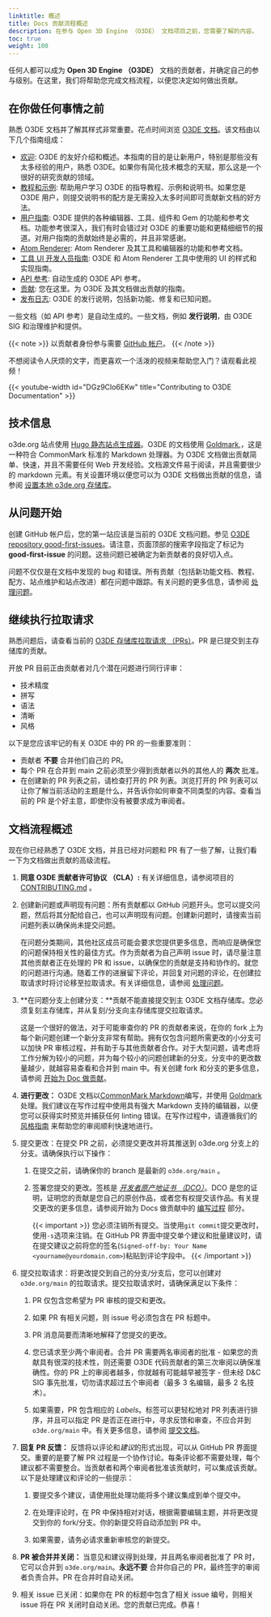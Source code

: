 ```yaml
---
linktitle: 概述
title: Docs 贡献流程概述
description: 在参与 Open 3D Engine （O3DE） 文档项目之前，您需要了解的内容。 
toc: true
weight: 100
---
```


任何人都可以成为 **Open 3D Engine （O3DE）** 文档的贡献者，并确定自己的参与级别。在这里，我们将帮助您完成文档流程，以便您决定如何做出贡献。

## 在你做任何事情之前

熟悉 O3DE 文档并了解其样式非常重要。花点时间浏览 [O3DE 文档](/docs)。该文档由以下几个指南组成：

* [欢迎](/docs/welcome-guide): O3DE 的友好介绍和概述。本指南的目的是让新用户，特别是那些没有太多经验的用户，熟悉 O3DE。如果你有简化技术概念的天赋，那么这是一个很好的研究贡献的领域。
* [教程和示例](/docs/learning-guide): 帮助用户学习 O3DE 的指导教程、示例和说明书。如果您是 O3DE 用户，则提交说明书的配方是无需投入太多时间即可贡献新文档的好方法。
* [用户指南](/docs/user-guide): O3DE 提供的各种编辑器、工具、组件和 Gem 的功能和参考文档。功能参考很深入，我们有时会错过对 O3DE 的重要功能和更精细细节的报道。对用户指南的贡献始终是必需的，并且非常感谢。
* [Atom Renderer](/docs/atom-guide): Atom Renderer 及其工具和编辑器的功能和参考文档。
* [工具 UI 开发人员指南](/docs/tools-ui): O3DE 和 Atom Renderer 工具中使用的 UI 的样式和实现指南。
* [API 参考](/docs/api): 自动生成的 O3DE API 参考。
* [贡献](/docs/contributing): 您在这里。为 O3DE 及其文档做出贡献的指南。
* [发布日志](/docs/release-notes): O3DE 的发行说明，包括新功能、修复和已知问题。

一些文档（如 API 参考）是自动生成的。一些文档，例如 **发行说明**，由 O3DE SIG 和治理维护和提供。

{{< note >}}
以贡献者身份参与需要 [GitHub 帐户](https://github.com/signup)。
{{< /note >}}

不想阅读令人厌烦的文字，而更喜欢一个活泼的视频来帮助您入门？请观看此视频！

{{< youtube-width id="DGz9Clo6EKw" title="Contributing to O3DE Documentation" >}}

## 技术信息

o3de.org 站点使用 [Hugo 静态站点生成器](https://gohugo.io/)。O3DE 的文档使用 [Goldmark](https://www.markdownguide.org/tools/hugo/),，这是一种符合 CommonMark 标准的 Markdown 处理器。为 O3DE 文档做出贡献简单、快速，并且不需要任何 Web 开发经验。文档源文件易于阅读，并且需要很少的 markdown 元素。有关设置环境以便您可以为 O3DE 文档做出贡献的信息，请参阅 [设置本地 o3de.org 存储库](./get-started#setting-up-a-local-o3deorg-repo)。

## 从问题开始

创建 GitHub 帐户后，您的第一站应该是当前的 O3DE 文档问题。参见 [O3DE repository good-first-issues](https://github.com/o3de/o3de.org/issues?q=is%3Aopen+is%3Aissue+label%3A%22good-first-issue%22)。请注意，页面顶部的搜索字段指定了标记为 **good-first-issue** 的问题。这些问题已被确定为新贡献者的良好切入点。

问题不仅仅是在文档中发现的 bug 和错误。所有贡献（包括新功能文档、教程、配方、站点维护和站点改进）都在问题中跟踪。有关问题的更多信息，请参阅 [处理问题](./work-with-issues)。

## 继续执行拉取请求

熟悉问题后，请查看当前的 [O3DE 存储库拉取请求 （PRs）](https://github.com/o3de/o3de.org/pulls)。PR 是已提交到主存储库的贡献。

开放 PR 目前正由贡献者对几个潜在问题进行同行评审：

* 技术精度
* 拼写
* 语法
* 清晰
* 风格

以下是您应该牢记的有关 O3DE 中的 PR 的一些重要准则：

* 贡献者 **不要** 合并他们自己的 PR。
* 每个 PR 在合并到 main 之前必须至少得到贡献者以外的其他人的 **两次** 批准。
* 在创建新的 PR 列表之前，请检查打开的 PR 列表。浏览打开的 PR 列表可以让你了解当前活动的主题是什么，并告诉你如何审查不同类型的内容。查看当前的 PR 是个好主意，即使你没有被要求成为审阅者。

## 文档流程概述

现在你已经熟悉了 O3DE 文档，并且已经对问题和 PR 有了一些了解，让我们看一下为文档做出贡献的高级流程。

1. **同意 O3DE 贡献者许可协议 （CLA）:** 有关详细信息，请参阅项目的 [CONTRIBUTING.md](https://github.com/o3de/o3de.org/blob/main/CONTRIBUTING.md) 。

1. 创建新问题或声明现有问题：所有贡献都以 GitHub 问题开头。您可以提交问题，然后将其分配给自己，也可以声明现有问题。创建新问题时，请搜索当前问题列表以确保尚未提交问题。

   在问题分类期间，其他社区成员可能会要求您提供更多信息，而响应是确保您的问题保持相关性的最佳方式。作为贡献者为自己声明 issue 时，请尽量注意其他贡献者正在处理的 PR 和 issue，以确保您的贡献是支持和协作的。就您的问题进行沟通。随着工作的进展留下评论，并回复对问题的评论，在创建拉取请求时将讨论移至拉取请求。有关详细信息，请参阅 [处理问题](./work-with-issues)。

1. **在问题分支上创建分支：**贡献不能直接提交到主 O3DE 文档存储库。您必须复刻主存储库，并从复刻/分支向主存储库提交拉取请求。

   这是一个很好的做法，对于可能审查你的 PR 的贡献者来说，在你的 fork 上为每个新问题创建一个新分支非常有帮助。拥有仅包含问题所需更改的小分支可以加快 PR 审核过程，并有助于与其他贡献者合作。对于大型问题，请考虑将工作分解为较小的问题，并为每个较小的问题创建新的分支。分支中的更改数量越少，就越容易查看和合并到 main 中。有关创建 fork 和分支的更多信息，请参阅 [开始为 Doc 做贡献](./get-started)。

1. **进行更改：** O3DE 文档以[CommonMark Markdown](https://commonmark.org/)编写，并使用 [Goldmark](https://www.markdownguide.org/tools/hugo/)处理。我们建议在写作过程中使用具有强大 Markdown 支持的编辑器，以便您可以获得实时预览并捕获任何 linting 错误。在写作过程中，请遵循我们的 [风格指南](./style-guide) 来帮助您的审阅顺利快速地进行。

1. 提交更改：在提交 PR 之前，必须提交更改并将其推送到 o3de.org 分支上的分支。请确保执行以下操作：

   1. 在提交之前，请确保你的 branch 是最新的 `o3de.org/main` 。

   1. 签署您提交的更改。签核是 [*开发者原产地证书 （DCO）*](https://github.com/apps/dco)。DCO 是您的证明，证明您的贡献是您自己的原创作品，或者您有权提交该作品。有关提交更改的更多信息，请参阅开始为 Docs 做贡献中的 [编写过程](./get-started#writing-process) 部分。
   
      {{< important >}}
   您必须注销所有提交。当使用`git commit`提交更改时，使用`-s`选项来注销。在 GitHub PR 界面中提交单个建议和批量建议时，请在提交建议之前将您的签名(`Signed-off-by: Your Name <yourname@yourdomain.com>`)粘贴到评论字段中。
      {{< /important >}}

1. 提交拉取请求：将更改提交到自己的分支/分支后，您可以创建对 `o3de.org/main` 的拉取请求。提交拉取请求时，请确保满足以下条件：

   1. PR 仅包含您希望为 PR 审核的提交和更改。

   2. 如果 PR 有相关问题，则 issue 号必须包含在 PR 标题中。

   3. PR 消息简要而清晰地解释了您提交的更改。

   4. 您已请求至少两个审阅者。合并 PR 需要两名审阅者的批准 - 如果您的贡献具有很深的技术性，则还需要 O3DE 代码贡献者的第三次审阅以确保准确性。你的 PR 上的审阅者越多，你就越有可能越早被签字 - 但未经 D&C SIG 事先批准，切勿请求超过五个审阅者（最多 3 名编辑，最多 2 名技术）。

   5. 如果需要，PR 包含相应的 *Labels*。标签可以更轻松地对 PR 列表进行排序，并且可以指定 PR 是否正在进行中，寻求反馈和审查，不应合并到`o3de.org/main` 中。有关更多信息，请参阅 [提交文档](/docs/contributing/to-docs/get-started#submitting-docs)。

1. **回复 PR 反馈：** 反馈将以评论和*建议*的形式出现，可以从 GitHub PR 界面提交。重要的是要了解 PR 过程是一个协作讨论。每条评论都不需要处理，每个建议都不需要整合。当贡献者和两个审阅者批准该贡献时，可以集成该贡献。以下是处理建议和评论的一些提示：

   1. 要提交多个建议，请使用批处理功能将多个建议集成到单个提交中。

   2. 在处理评论时，在 PR 中保持相对对话，根据需要编辑主题，并将更改提交到你的 fork/分支。你的新提交将自动添加到 PR 中。

   3. 如果需要，请务必请求重新审核您的新提交。

1. **PR 被合并并关闭：** 当意见和建议得到处理，并且两名审阅者批准了 PR 时，它可以合并到 `o3de.org/main`。**永远不要** 合并你自己的 PR，最终签字的审阅者负责合并。PR 在合并时自动关闭。

1. 相关 issue 已关闭：如果你在 PR 的标题中包含了相关 issue 编号，则相关 issue 将在 PR 关闭时自动关闭。您的贡献已完成。恭喜！
